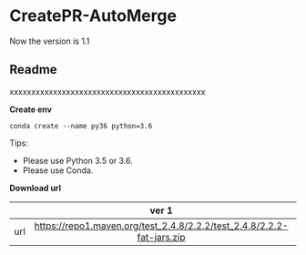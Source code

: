 # CreatePR-AutoMerge

Now the version is 1.1
## **Readme**
xxxxxxxxxxxxxxxxxxxxxxxxxxxxxxxxxxxxxxxxxxxxx

**Create env**
```
conda create --name py36 python=3.6
```

Tips:
* Please use Python 3.5 or 3.6.
* Please use Conda.


**Download url**

|           | ver 1 | ver 2 |
| :-------: | :---------: | :--------------------------: |
| url | https://repo1.maven.org/test_2.4.8/2.2.2/test_2.4.8/2.2.2-fat-jars.zip | https://oss.sonatype.org/content/repositories/snapshots/com/test/test_2.4.8/2.2.2-SNAPSHOT/ |
